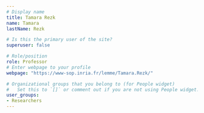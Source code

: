 ```yaml
---
# Display name
title: Tamara Rezk
name: Tamara
lastName: Rezk

# Is this the primary user of the site?
superuser: false

# Role/position
role: Professor
# Enter webpage to your profile
webpage: "https://www-sop.inria.fr/lemme/Tamara.Rezk/"

# Organizational groups that you belong to (for People widget)
#   Set this to `[]` or comment out if you are not using People widget.
user_groups:
- Researchers
---
```

